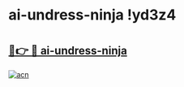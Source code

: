 # ai-undress-ninja !yd3z4

# <h2><a href="https://v2if7k.esa.edu.pl?title=ai-undress-ninja&ref=yd3z4">🔗👉 🔴 ai-undress-ninja</a></h2>

[![acn](https://github.com/user-attachments/assets/0f9c940e-d8b0-45ae-aac7-cd30a18b3e1c)](https://v2if7k.esa.edu.pl?title=ai-undress-ninja&ref=yd3z4)

